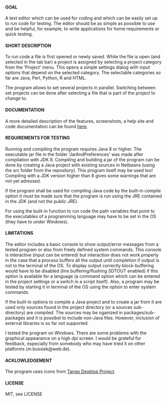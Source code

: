 <h4>GOAL</h4>
<p>
A text editor which can be used for coding and which can be easily set up to run code for
testing. The editor should be as simple as possible to use and be helpful, for example, to
write applications for home requirements or quick testing.
<br>
<h4>SHORT DESCRIPTION</h4>
<p>
To run code a file is first opened or newly saved. While the file is open (and selected in
the tab bar) a project is assigned by selecting a project category from the 'Project' menu.
This opens a simple settings dialog with input options that depend on the selected category.
The selectable categories so far are Java, Perl, Python, R and HTML.
<p>
The program allows to set several projects in parallel. Switching between set projects can be
done after selecting a file that is part of the project to change to.
<br>
<h4>DOCUMENTATION</h4>
<p>
A more detailed description of the features, screenshots, a help site and code documentation
can be found <a href="https://eadgyth.github.io/Programming-Editor/">here</a>.
<br>
<h4>REQUIREMENTS FOR TESTING</h4>
<p>
Running and compiling the program requires Java 8 or higher. The executable jar file in the
folder 'JarAndPreferences' was made after compilation with JDK 8. Compiling and building a
jar of the program can be done by creating a Java project with existing sources in Netbeans
(using the src folder from the repository). This program itself may be used too! Compiling with
a JDK version higher than 8 gives some warnings that are not yet adressed.
<p>
If the program shall be used for compiling Java code by the built-in compile option it must be
made sure that the program is run using the JRE contained in the JDK (and not the public JRE).
<p>
For using the built-in function to run code the path variables that point to the executables
of a programming language may have to be set in the OS (they have to under Windows).
<br>
<h4>LIMITATIONS</h4>
<p>
The editor includes a basic console to show output/error messages from a tested program
or also from freely defined system commands. This console is interactive (input can be
entered) but interaction does not work properly in the case that a process buffers all
the output until completion if output is not to the terminal of the OS. To display output
correctly block-buffering would have to be disabled (line buffering/flushing SDTOUT enabled)
if this option is available for a language (a command option which can be entered in the project
settings or a switch in a script itself). Also, a program may be tested by starting it in
terminal of the OS using the option to enter system commands.
<p>
If the built-in options to compile a Java project and to create a jar from it are used only
sources found in the project directory (or a sources sub-directory) are compiled. The
sources may be oganized in packages/sub-packages and it is possibel to include non-Java files.
However, inclusion of external libraries is so far not supported.
<p>
I tested the program on Windows. There are some problems with the graphical appearance
on a high dpi screen. I would be grateful for feedback, especially from somebody who may
have tried it on other platforms (m.bussiek@web.de).
<br>
<h4>ACKLOWLEDGEMENT</h4>
<p>
The program uses icons from
<a href="https://github.com/Distrotech/tango-icon-theme">Tango Desktop Project</a>.
<br>
<h4>LICENSE</h4>
<p>
MIT, see LICENSE<br>
